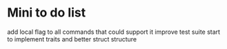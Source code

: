# Mini to do list

add local flag to all commands that could support it
improve test suite
start to implement traits and better struct structure
